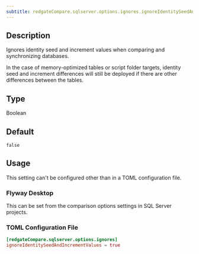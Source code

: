 ```yaml
---
subtitle: redgateCompare.sqlserver.options.ignores.ignoreIdentitySeedAndIncrementValues
---
```


## Description

Ignores identity seed and increment values when comparing and synchronizing databases.

In the case of memory-optimized tables or script folder targets, identity seed and increment differences will still be deployed if there are other differences between the tables.

## Type

Boolean

## Default

`false`

## Usage

This setting can't be configured other than in a TOML configuration file.

### Flyway Desktop

This can be set from the comparison options settings in SQL Server projects.

### TOML Configuration File

```toml
[redgateCompare.sqlserver.options.ignores]
ignoreIdentitySeedAndIncrementValues = true
```
